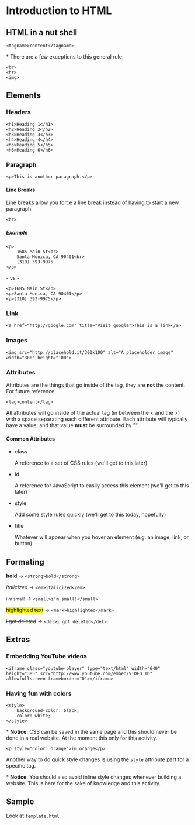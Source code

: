 Introduction to HTML
===

## HTML in a nut shell

    <tagname>content</tagname>

\* There are a few exceptions to this general rule:

    <br>
    <hr>
    <img>

## Elements

### Headers

    <h1>Heading 1</h1>
    <h2>Heading 2</h2>
    <h3>Heading 3</h3>
    <h4>Heading 4</h4>
    <h5>Heading 5</h5>
    <h6>Heading 6</h6>

### Paragraph

    <p>This is another paragraph.</p>

#### Line Breaks

Line breaks allow you force a line break instead of having to start a new paragraph.

    <br>

##### Example

    <p>
        1685 Main St<br>
        Santa Monica, CA 90401<br>
        (310) 393-9975
    </p>

\- vs \-

    <p>1685 Main St</p>
    <p>Santa Monica, CA 90401</p>
    <p>(310) 393-9975</p>

### Link

    <a href="http://google.com" title="Visit google">This is a link</a>

### Images

    <img src="http://placehold.it/300x100" alt="A placeholder image" width="300" height="100">

### Attributes

Attributes are the things that go inside of the tag, they are __not__ the content. For future reference:

    <tag>content</tag>

All attributes will go inside of the actual tag (in between the < and the >) with a space separating each different attribute. Each attribute will typically have a value, and that value __must__ be surrounded by "".

#### Common Attributes

- class

    A reference to a set of CSS rules (we'll get to this later)
    
- id

    A reference for JavaScript to easily access this element (we'll get to this later)

- style

    Add some style rules quickly (we'll get to this today, hopefully)

- title

    Whatever will appear when you hover an element (e.g. an image, link, or button)

## Formating

__bold__ -> `<strong>bold</strong>`

_italicized_ -> `<em>italicized</em>`

<small>i'm small!</small> -> `<small>i'm small!</small>`

<mark>highlighted text</mark> -> `<mark>highlighted</mark>`

<del>i got deleted</del> -> `<del>i got deleted</del>`

## Extras

### Embedding YouTube videos

    <iframe class="youtube-player" type="text/html" width="640" height="385" src="http://www.youtube.com/embed/VIDEO_ID" allowfullscreen frameborder="0"></iframe>

### Having fun with colors

    <style>
        background-color: black;
        color: white;
    </style>

\* __Notice__: CSS can be saved in the same page and this should never be done in a real website. At the moment this only for this activity.

    <p style="color: orange">im orange</p>

Another way to do quick style changes is using the `style` attribute part for a specific tag.

\* __Notice__: You should also avoid inline style changes whenever building a website. This is here for the sake of knowledge and this activity.

## Sample

Look at `template.html`